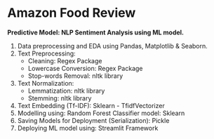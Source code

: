 # Amazon Food Review
**Predictive Model: NLP Sentiment Analysis using ML model.**
1. Data preprocessing and EDA using Pandas, Matplotlib & Seaborn.
2. Text Preprocessing:
    - Cleaning: Regex Package
    - Lowercase Conversion: Regex Package
    - Stop-words Removal: nltk library
3. Text Normalization:
    - Lemmatization: nltk library
    - Stemming: nltk library
4. Text Embedding (Tf-IDF): Sklearn - TfidfVectorizer
5. Modelling using: Random Forest Classifier model: Sklearn
6. Saving Models for Deployment (Serialization): Pickle
7. Deploying ML model using: Streamlit Framework
